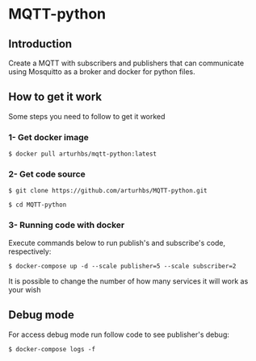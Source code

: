 # MQTT-python

## Introduction

Create a MQTT with subscribers and publishers that can communicate using Mosquitto as a broker and docker for python files.

## How to get it work
Some steps you need to follow to get it worked 

### 1- Get docker image
```
$ docker pull arturhbs/mqtt-python:latest
```

### 2- Get code source

```
$ git clone https://github.com/arturhbs/MQTT-python.git
```
```
$ cd MQTT-python
```

### 3- Running code with docker 
Execute commands below to run publish's and subscribe's code, respectively:

```
$ docker-compose up -d --scale publisher=5 --scale subscriber=2
```

It is possible to change the number of how many services it will work as your wish

## Debug mode
For access debug mode run follow code to see publisher's debug:

```
$ docker-compose logs -f 
```